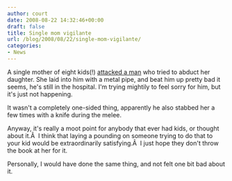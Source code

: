 ```yaml
---
author: court
date: 2008-08-22 14:32:46+00:00
draft: false
title: Single mom vigilante
url: /blog/2008/08/22/single-mom-vigilante/
categories:
- News
---
```


A single mother of eight kids(!) [attacked a man](http://cnews.canoe.ca/CNEWS/Canada/2008/08/22/6535736-sun.html) who tried to abduct her daughter. She laid into him with a metal pipe, and beat him up pretty bad it seems, he's still in the hospital. I'm trying mightily to feel sorry for him, but it's just not happening.

It wasn't a completely one-sided thing, apparently he also stabbed her a few times with a knife during the melee.

Anyway, it's really a moot point for anybody that ever had kids, or thought about it.Â  I think that laying a pounding on someone trying to do that to your kid would be extraordinarily satisfying.Â  I just hope they don't throw the book at her for it.

Personally, I would have done the same thing, and not felt one bit bad about it.

